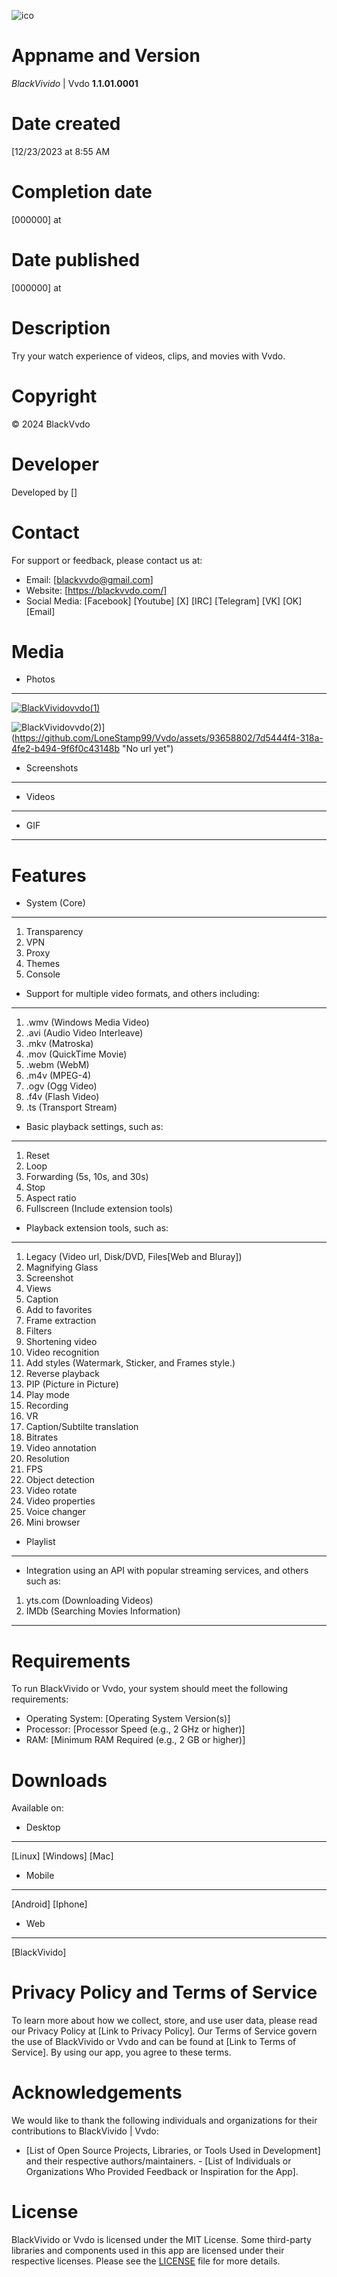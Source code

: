 ![ico](https://github.com/LoneStamp99/Vvdo/assets/93658802/64e1fdea-cf16-488e-a7e5-515d5f77c503 "Logo/Icon")

# Appname and Version
 *BlackVivido* | Vvdo **1.1.01.0001**

# Date created
[12/23/2023 at 8:55 AM

# Completion date
[000000] at

# Date published
[000000] at

# Description
Try your watch experience of videos, clips, and movies with Vvdo.

# Copyright
© 2024 BlackVvdo

# Developer
Developed by []

# Contact
For support or feedback, please contact us at:
- Email: [blackvvdo@gmail.com]
- Website: [https://blackvvdo.com/]
- Social Media: [Facebook] [Youtube] [X] [IRC] [Telegram] [VK] [OK] [Email]

# Media
- Photos
---
  [![BlackVividovvdo(1)](https://github.com/LoneStamp99/Vvdo/assets/93658802/7d5444f4-318a-4fe2-b494-9f6f0c43148b "Home")](https://github.com/LoneStamp99/Vvdo/assets/93658802/7d5444f4-318a-4fe2-b494-9f6f0c43148b "No url yet")

![BlackVividovvdo(2)](https://github.com/LoneStamp99/Vvdo/assets/93658802/fe96d95e-a16a-4ac0-983a-c8fde70293f5 "Not Fullscreen")](https://github.com/LoneStamp99/Vvdo/assets/93658802/7d5444f4-318a-4fe2-b494-9f6f0c43148b "No url yet")

- Screenshots
---
- Videos
---
- GIF
---

# Features
- System (Core)
---
  1. Transparency
  2. VPN
  3. Proxy
  4. Themes
  5. Console
     
- Support for multiple video formats, and others including:
---
1. .wmv (Windows Media Video)
2. .avi (Audio Video Interleave)
3. .mkv (Matroska)
4. .mov (QuickTime Movie)
5. .webm (WebM)
6. .m4v (MPEG-4)
7. .ogv (Ogg Video)
8. .f4v (Flash Video)
9. .ts (Transport Stream)
    
- Basic playback settings, such as:
---
  1. Reset
  2. Loop
  3. Forwarding (5s, 10s, and 30s)
  4. Stop
  5. Aspect ratio
  6. Fullscreen (Include extension tools)
     
- Playback extension tools, such as:
---
  1. Legacy (Video url, Disk/DVD, Files[Web and Bluray])
  2. Magnifying Glass
  3. Screenshot
  4. Views
  5. Caption
  6. Add to favorites
  7. Frame extraction
  8. Filters
  9. Shortening video
  10. Video recognition
  11. Add styles (Watermark, Sticker, and Frames style.)
  12. Reverse playback
  13. PIP (Picture in Picture)
  14. Play mode
  15. Recording
  16. VR
  17. Caption/Subtilte translation
  18. Bitrates
  19. Video annotation
  20. Resolution
  21. FPS
  22. Object detection
  23. Video rotate
  24. Video properties
  25. Voice changer
  26. Mini browser
      
- Playlist
---
- Integration using an API with popular streaming services, and others such as:
1. yts.com (Downloading Videos)
2. IMDb (Searching Movies Information)
---

# Requirements
To run BlackVivido or Vvdo, your system should meet the following requirements:
- Operating System: [Operating System Version(s)]
- Processor: [Processor Speed (e.g., 2 GHz or higher)]
- RAM: [Minimum RAM Required (e.g., 2 GB or higher)]

# Downloads
Available on:

- Desktop
---
[Linux] [Windows] [Mac]

- Mobile
---
[Android] [Iphone]

- Web
---
[BlackVivido]

# Privacy Policy and Terms of Service
To learn more about how we collect, store, and use user data, please read our Privacy Policy at [Link to Privacy Policy]. Our Terms of Service govern the use of BlackVivido or Vvdo and can be found at [Link to Terms of Service]. By using our app, you agree to these terms.

# Acknowledgements
We would like to thank the following individuals and organizations for their contributions to BlackVivido | Vvdo:
- [List of Open Source Projects, Libraries, or Tools Used in Development] and their respective authors/maintainers. - [List of Individuals or Organizations Who Provided Feedback or Inspiration for the App].

# License
BlackVivido or Vvdo is licensed under the MIT License. Some third-party libraries and components used in this app are licensed under their respective licenses. Please see the [LICENSE](LICENSE) file for more details.
